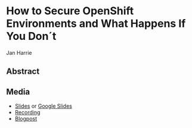 # How to Secure OpenShift Environments and What Happens If You Don´t

Jan Harrie

## Abstract


## Media

- [Slides](201911_DSC_OpenShift_v1.0_export.pdf) or [Google Slides](https://cutt.ly/HeNpUtD)
- [Recording](https://www.youtube.com/watch?v=pa4uZICJRRA)
- [Blogpost](https://insinuator.net/2019/11/dsc19-openshift/)
